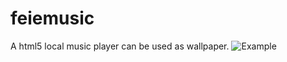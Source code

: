 # feiemusic
A html5 local music player can be used as wallpaper.
![Example](https://user-images.githubusercontent.com/89433346/153753965-5416a333-de5a-46b5-848c-f422abdd06e5.png)
